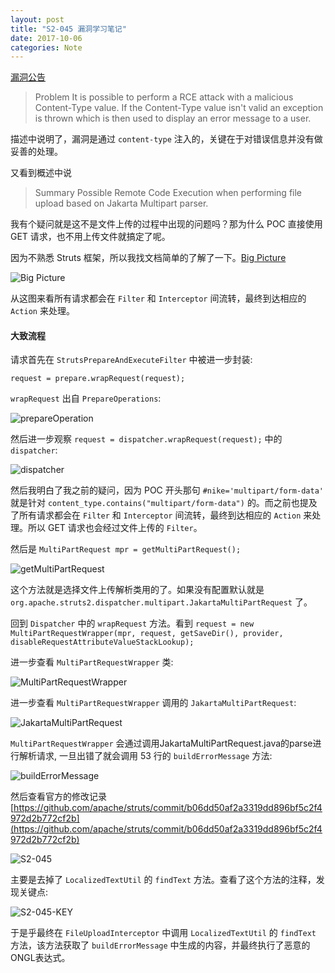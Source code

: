 ```yaml
---
layout: post
title: "S2-045 漏洞学习笔记"
date: 2017-10-06
categories: Note
---
```



[漏洞公告](https://cwiki.apache.org/confluence/display/WW/S2-045)

>Problem
It is possible to perform a RCE attack with a malicious Content-Type value. If the Content-Type value isn't valid an exception is thrown which is then used to display an error message to a user.

描述中说明了，漏洞是通过 `content-type` 注入的，关键在于对错误信息并没有做妥善的处理。

又看到概述中说

>Summary
Possible Remote Code Execution when performing file upload based on Jakarta Multipart parser.

我有个疑问就是这不是文件上传的过程中出现的问题吗？那为什么 POC 直接使用 GET 请求，也不用上传文件就搞定了呢。

因为不熟悉 Struts 框架，所以我找文档简单的了解了一下。[Big Picture](https://cwiki.apache.org/confluence/display/WW/Big+Picture)

![Big Picture](/assets/images/Struts2-Architecture.png)

从这图来看所有请求都会在 `Filter` 和 `Interceptor` 间流转，最终到达相应的 `Action` 来处理。

#### 大致流程

请求首先在 `StrutsPrepareAndExecuteFilter` 中被进一步封装:

`request = prepare.wrapRequest(request);`

`wrapRequest` 出自 `PrepareOperations`:

![prepareOperation](/assets/images/prepareOperation.png)

然后进一步观察 `request = dispatcher.wrapRequest(request);` 中的 `dispatcher`:

![dispatcher](/assets/images/dispatcher.png)

然后我明白了我之前的疑问，因为 POC 开头那句 `#nike='multipart/form-data'` 就是针对 `content_type.contains("multipart/form-data")` 的。而之前也提及了所有请求都会在 `Filter` 和 `Interceptor` 间流转，最终到达相应的 `Action` 来处理。所以 GET 请求也会经过文件上传的 `Filter`。

然后是 `MultiPartRequest mpr = getMultiPartRequest();`

![getMultiPartRequest](/assets/images/getMultiPartRequest.png)

这个方法就是选择文件上传解析类用的了。如果没有配置默认就是
`org.apache.struts2.dispatcher.multipart.JakartaMultiPartRequest` 了。

回到 `Dispatcher` 中的 `wrapRequest` 方法。看到 `request = new MultiPartRequestWrapper(mpr, request, getSaveDir(), provider, disableRequestAttributeValueStackLookup);`

进一步查看 `MultiPartRequestWrapper` 类:

![MultiPartRequestWrapper](/assets/images/MultiPartRequestWrapper.png)

进一步查看 `MultiPartRequestWrapper` 调用的 `JakartaMultiPartRequest`:

![JakartaMultiPartRequest](/assets/images/JakartaMultiPartRequest.png)

`MultiPartRequestWrapper` 会通过调用JakartaMultiPartRequest.java的parse进行解析请求,
一旦出错了就会调用 53 行的 `buildErrorMessage` 方法:

![buildErrorMessage](/assets/images/buildErrorMessage.png)

然后查看官方的修改记录[https://github.com/apache/struts/commit/b06dd50af2a3319dd896bf5c2f4972d2b772cf2b](https://github.com/apache/struts/commit/b06dd50af2a3319dd896bf5c2f4972d2b772cf2b)

![S2-045](/assets/images/S2-045.png)

主要是去掉了 `LocalizedTextUtil` 的 `findText` 方法。查看了这个方法的注释，发现关键点:

![S2-045-KEY](/assets/images/S2-045-KEY.png)

于是乎最终在 `FileUploadInterceptor` 中调用 `LocalizedTextUtil` 的 `findText` 方法，该方法获取了 `buildErrorMessage` 中生成的内容，并最终执行了恶意的ONGL表达式。

